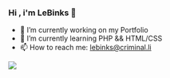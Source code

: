 ### Hi , i'm LeBinks 👋

- 🔭 I’m currently working on my Portfolio
- 🌱 I’m currently learning PHP && HTML/CSS                  
- 📫 How to reach me: lebinks@criminal.li


<img src="https://github-readme-stats.vercel.app/api?username=LeBinks&&show_icons=true&title_color=ffffff&icon_color=0A8AEF&text_color=C8FEF1&bg_color=151515">
